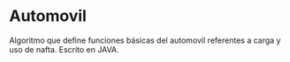 # Automovil
Algoritmo que define funciones básicas del automovil referentes a carga y uso de nafta. Escrito en JAVA.
